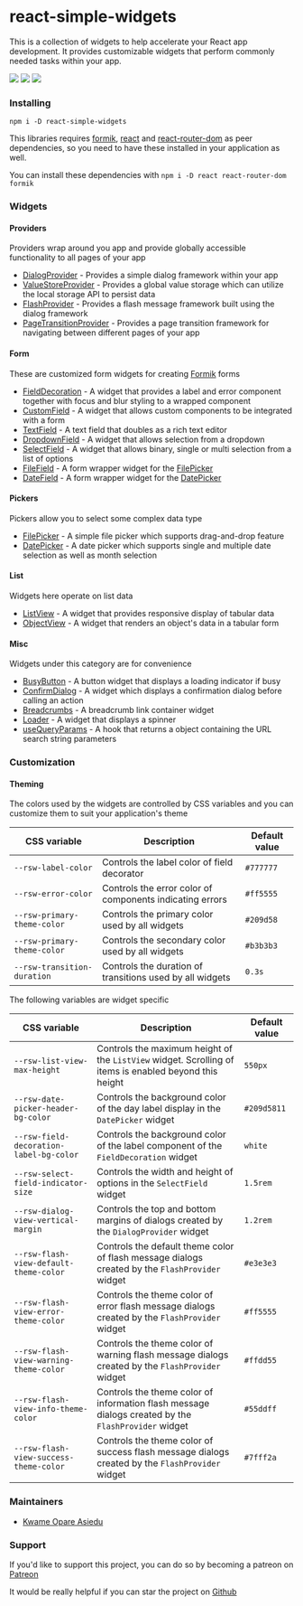 # react-simple-widgets

This is a collection of widgets to help accelerate your React app development.
It provides customizable widgets that perform commonly needed tasks within your app.

![](https://img.shields.io/badge/react-v16.13.1+-blue)
![](https://img.shields.io/badge/minified%20size-906.6%20kB-blue)
[![](https://img.shields.io/badge/github-star-lightgrey)](https://github.com/kwameopareasiedu/react-simple-widgets)

### Installing

```
npm i -D react-simple-widgets
```

This libraries requires [formik](https://jaredpalmer.com/formik/), [react](https://reactjs.org/) and
[react-router-dom](https://reacttraining.com/react-router/web) as peer dependencies, so you need to
have these installed in your application as well.

You can install these dependencies with `npm i -D react react-router-dom formik`

### Widgets

#### Providers

Providers wrap around you app and provide globally accessible functionality to all pages of your app

-   [DialogProvider](docs/dialog-provider.md) - Provides a simple dialog framework within your app
-   [ValueStoreProvider](docs/value-store-provider.md) - Provides a global value storage which can
    utilize the local storage API to persist data
-   [FlashProvider](docs/flash-provider.md) - Provides a flash message framework built using the
    dialog framework
-   [PageTransitionProvider](docs/page-transition-provider.md) - Provides a page transition
    framework for navigating between different pages of your app

#### Form

These are customized form widgets for creating [Formik](https://jaredpalmer.com/formik/) forms

-   [FieldDecoration](docs/field-decoration.md) - A widget that provides a label and error component
    together with focus and blur styling to a wrapped component
-   [CustomField](docs/custom-field.md) - A widget that allows custom components to be integrated
    with a form
-   [TextField](docs/text-field.md) - A text field that doubles as a rich text editor
-   [DropdownField](docs/dropdown-field.md) - A widget that allows selection from a dropdown
-   [SelectField](docs/select-field.md) - A widget that allows binary, single or multi selection
    from a list of options
-   [FileField](docs/file-field.md) - A form wrapper widget for the
    [FilePicker](docs/file-picker.md)
-   [DateField](docs/date-field.md) - A form wrapper widget for the
    [DatePicker](docs/date-picker.md)

#### Pickers

Pickers allow you to select some complex data type

-   [FilePicker](docs/file-picker.md) - A simple file picker which supports drag-and-drop feature
-   [DatePicker](docs/date-picker.md) - A date picker which supports single and multiple date
    selection as well as month selection

#### List

Widgets here operate on list data

-   [ListView](docs/list-view.md) - A widget that provides responsive display of tabular data
-   [ObjectView](docs/object-view.md) - A widget that renders an object's data in a tabular form

#### Misc

Widgets under this category are for convenience

-   [BusyButton](docs/busy-button.md) - A button widget that displays a loading indicator if busy
-   [ConfirmDialog](docs/confirm-dialog.md) - A widget which displays a confirmation dialog before
    calling an action
-   [Breadcrumbs](docs/breadcrumbs.md) - A breadcrumb link container widget
-   [Loader](docs/loader.md) - A widget that displays a spinner
-   [useQueryParams](docs/use-query-params.md) - A hook that returns a object containing the URL
    search string parameters

### Customization

#### Theming

The colors used by the widgets are controlled by CSS variables and you can customize them to suit
your application's theme

| CSS variable                | Description                                              | Default value |
| --------------------------- | -------------------------------------------------------- | ------------- |
| `--rsw-label-color`         | Controls the label color of field decorator              | `#777777`     |
| `--rsw-error-color`         | Controls the error color of components indicating errors | `#ff5555`     |
| `--rsw-primary-theme-color` | Controls the primary color used by all widgets           | `#209d58`     |
| `--rsw-primary-theme-color` | Controls the secondary color used by all widgets         | `#b3b3b3`     |
| `--rsw-transition-duration` | Controls the duration of transitions used by all widgets | `0.3s`        |

The following variables are widget specific

| CSS variable                            | Description                                                                                            | Default value |
| --------------------------------------- | ------------------------------------------------------------------------------------------------------ | ------------- |
| `--rsw-list-view-max-height`            | Controls the maximum height of the `ListView` widget. Scrolling of items is enabled beyond this height | `550px`       |
| `--rsw-date-picker-header-bg-color`     | Controls the background color of the day label display in the `DatePicker` widget                      | `#209d5811`   |
| `--rsw-field-decoration-label-bg-color` | Controls the background color of the label component of the `FieldDecoration` widget                   | `white`       |
| `--rsw-select-field-indicator-size`     | Controls the width and height of options in the `SelectField` widget                                   | `1.5rem`      |
| `--rsw-dialog-view-vertical-margin`     | Controls the top and bottom margins of dialogs created by the `DialogProvider` widget                  | `1.2rem`      |
| `--rsw-flash-view-default-theme-color`  | Controls the default theme color of flash message dialogs created by the `FlashProvider` widget        | `#e3e3e3`     |
| `--rsw-flash-view-error-theme-color`    | Controls the theme color of error flash message dialogs created by the `FlashProvider` widget          | `#ff5555`     |
| `--rsw-flash-view-warning-theme-color`  | Controls the theme color of warning flash message dialogs created by the `FlashProvider` widget        | `#ffdd55`     |
| `--rsw-flash-view-info-theme-color`     | Controls the theme color of information flash message dialogs created by the `FlashProvider` widget    | `#55ddff`     |
| `--rsw-flash-view-success-theme-color`  | Controls the theme color of success flash message dialogs created by the `FlashProvider` widget        | `#7fff2a`     |

### Maintainers

-   [Kwame Opare Asiedu](https://github.com/kwameopareasiedu/)

### Support

If you'd like to support this project, you can do so by becoming a patreon on
[Patreon](https://www.patreon.com/kwameopareasiedu)

It would be really helpful if you can star the project on
[Github](https://github.com/kwameopareasiedu/react-simple-widgets)
